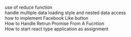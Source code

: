 use of reduce function  
handle multiple data loading style and nested data access  
how to implement Facebook Like button  
How to Handle Retrun Promise From A Fucntion  
How to start react type application as assignment  

